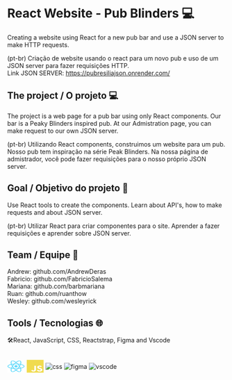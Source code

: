 # React Website - Pub Blinders 💻	

Creating a website using React for a new pub bar and use a JSON server to make HTTP requests.

(pt-br)
Criação de website usando o react para um novo pub e uso de um JSON server para fazer requisições HTTP.  
Link JSON SERVER: https://pubresiliajson.onrender.com/


## The project / O projeto 💻
The project is a web page for a pub bar using only React components. Our bar is a Peaky Blinders inspired pub. At our Admistration page, you can make request to our own JSON server.

(pt-br)
Utilizando React components, construimos um website para um pub. Nosso pub tem inspiração na série Peak Blinders. Na nossa página de admistrador, você pode fazer requisições para o nosso próprio JSON server. 



## Goal / Objetivo do projeto 📍

Use React tools to create the components. Learn about API's, how to make requests and about JSON server. 

(pt-br)
Utilizar React para criar componentes para o site. Aprender a fazer requisições e aprender sobre JSON server.  


## Team /  Equipe 🧒
Andrew: github.com/AndrewDeras <br>
Fabricio: github.com/FabricioSalema <br>
Mariana: github.com/barbmariana <br>
Ruan: github.com/ruanthow <br>
Wesley: github.com/wesleyrick <br>


## Tools / Tecnologias 🌐

🛠️React, JavaScript, CSS, Reactstrap, Figma and Vscode
<div style="display: inline_block"><br>
<img align="center" alt="React" height="30" width="40" src="https://github.com/devicons/devicon/blob/master/icons/react/react-original.svg">
<img align="center" alt="Js" height="30" width="40" src="https://raw.githubusercontent.com/devicons/devicon/master/icons/javascript/javascript-plain.svg">
<img align="center" alt="css" height="30" width="40" src="https://user-images.githubusercontent.com/25181517/183898674-75a4a1b1-f960-4ea9-abcb-637170a00a75.png">
<img align="center" alt="figma" height="30" width="40" src="https://user-images.githubusercontent.com/25181517/189715289-df3ee512-6eca-463f-a0f4-c10d94a06b2f.png">
<img align="center" alt="vscode" height="30" width="40" src="https://user-images.githubusercontent.com/25181517/182618272-390ab138-7b29-44a0-85a2-62633957d815.png">

